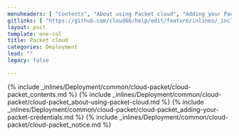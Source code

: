 ```yaml
---
menuheaders: [ "Contents", "About using Packet cloud", "Adding your Packet credentials", "Notice" ]
gitlinks: [ "https://github.com/cloud66/help/edit/feature/inlines/_includes/_inlines/Deployment/common/cloud-packet/cloud-packet_contents.md", "https://github.com/cloud66/help/edit/feature/inlines/_includes/_inlines/Deployment/common/cloud-packet/cloud-packet_about-using-packet-cloud.md", "https://github.com/cloud66/help/edit/feature/inlines/_includes/_inlines/Deployment/common/cloud-packet/cloud-packet_adding-your-packet-credentials.md", "https://github.com/cloud66/help/edit/feature/inlines/_includes/_inlines/Deployment/common/cloud-packet/cloud-packet_notice.md" ]
layout: post
template: one-col
title: Packet cloud
categories: Deployment
lead: ""
legacy: false

---
```


<a name="1"></a>{% include _inlines/Deployment/common/cloud-packet/cloud-packet_contents.md %}
<a name="2"></a>{% include _inlines/Deployment/common/cloud-packet/cloud-packet_about-using-packet-cloud.md %}
<a name="3"></a>{% include _inlines/Deployment/common/cloud-packet/cloud-packet_adding-your-packet-credentials.md %}
<a name="4"></a>{% include _inlines/Deployment/common/cloud-packet/cloud-packet_notice.md %}